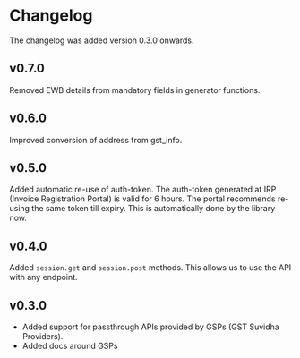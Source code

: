 # Changelog

The changelog was added version 0.3.0 onwards.

## v0.7.0

Removed EWB details from mandatory fields in generator functions.

## v0.6.0

Improved conversion of address from gst_info.

## v0.5.0

Added automatic re-use of auth-token. The auth-token generated at IRP (Invoice Registration Portal) is valid for 6 hours. The portal recommends re-using the same token till expiry. This is automatically done by the library now.

## v0.4.0

Added `session.get` and `session.post` methods. This allows us to use the API with any endpoint.

## v0.3.0

- Added support for passthrough APIs provided by GSPs (GST Suvidha Providers).
- Added docs around GSPs
